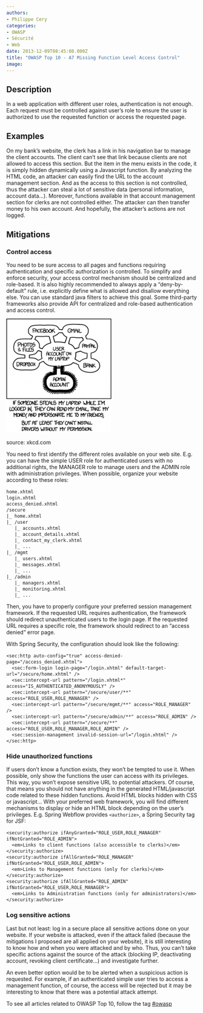 ```yaml
---
authors:
- Philippe Cery
categories:
- OWASP
- Sécurité
- Web
date: 2013-12-09T08:45:08.000Z
title: "OWASP Top 10 - A7 Missing Function Level Access Control"
image: 
---
```


## Description

In a web application with different user roles, authentication is not enough. Each request must be controlled against user’s role to ensure the user is authorized to use the requested function or access the requested page.

## Examples

On my bank’s website, the clerk has a link in his navigation bar to manage the client accounts. The client can’t see that link because clients are not allowed to access this section. But the item in the menu exists in the code, it is simply hidden dynamically using a Javascript function. By analyzing the HTML code, an attacker can easily find the URL to the account management section. And as the access to this section is not controlled, thus the attacker can steal a lot of sensitive data (personal information, account data…).
 Moreover, functions available in that account management section for clerks are not controlled either. The attacker can then transfer money to his own account. And hopefully, the attacker’s actions are not logged.

## Mitigations

### Control access

You need to be sure access to all pages and functions requiring authentication and specific authorization is controlled. To simplify and enforce security, your access control mechanism should be centralized and role-based. It is also highly recommended to always apply a “deny-by-default” rule, i.e. explicitly define what is allowed and disallow everything else.
 You can use standard java filters to achieve this goal. Some third-party frameworks also provide API for centralized and role-based authentication and access control.

![](https://raw.githubusercontent.com/ippontech/blog-usa/master/images/2016/12/authorization-277x300.png)

source: xkcd.com

You need to first identify the different roles available on your web site. E.g. you can have the simple USER role for authenticated users with no additional rights, the MANAGER role to manage users and the ADMIN role with administration privileges.
 When possible, organize your website according to these roles:
```
home.xhtml
login.xhtml
access_denied.xhtml
/secure
|_ home.xhtml
|_ /user
   |_ accounts.xhtml
   |_ account_details.xhtml
   |_ contact_my_clerk.xhtml
   |_ ...
|_ /mgmt
   |_ users.xhtml
   |_ messages.xhtml
   |_ ...
|_ /admin
   |_ managers.xhtml
   |_ monitoring.xhtml
   |_ ...
```

Then, you have to properly configure your preferred session management framework.
 If the requested URL requires authentication, the framework should redirect unauthenticated users to the login page. If the requested URL requires a specific role, the framework should redirect to an “access denied” error page.

With Spring Security, the configuration should look like the following:
```language-xml
<sec:http auto-config="true" access-denied-page="/access_denied.xhtml">
  <sec:form-login login-page="/login.xhtml" default-target-url="/secure/home.xhtml" />
  <sec:intercept-url pattern="/login.xhtml*" access="IS_AUTHENTICATED_ANONYMOUSLY" />
  <sec:intercept-url pattern="/secure/user/**" access="ROLE_USER,ROLE_MANAGER" />
  <sec:intercept-url pattern="/secure/mgmt/**" access="ROLE_MANAGER" />
  <sec:intercept-url pattern="/secure/admin/**" access="ROLE_ADMIN" />
  <sec:intercept-url pattern="/secure/**" access="ROLE_USER,ROLE_MANAGER,ROLE_ADMIN" />
  <sec:session-management invalid-session-url="/login.xhtml" />
</sec:http>
```

### Hide unauthorized functions

If users don’t know a function exists, they won’t be tempted to use it.
 When possible, only show the functions the user can access with its privileges. This way, you won’t expose sensitive URL to potential attackers. Of course, that means you should not have anything in the generated HTML/javascript code related to these hidden functions. Avoid HTML blocks hidden with CSS or javascript…
 With your preferred web framework, you will find different mechanisms to display or hide an HTML block depending on the user’s privileges.
 E.g. Spring Webflow provides `<authorize>`, a Spring Security tag for JSF:
```language-xml
<security:authorize ifAnyGranted="ROLE_USER,ROLE_MANAGER" ifNotGranted="ROLE_ADMIN">
  <em>Links to client functions (also accessible to clerks)</em>
</security:authorize>
<security:authorize ifAllGranted="ROLE_MANAGER" ifNotGranted="ROLE_USER,ROLE_ADMIN">
  <em>Links to Management functions (only for clerks)</em>
</security:authorize>
<security:authorize ifAllGranted="ROLE_ADMIN" ifNotGranted="ROLE_USER,ROLE_MANAGER">
  <em>Links to Administration functions (only for administrators)</em>
</security:authorize>
```

### Log sensitive actions

Last but not least: log in a secure place all sensitive actions done on your website. If your website is attacked, even if the attack failed (because the mitigations I proposed are all applied on your website), it is still interesting to know how and when you were attacked and by who. Thus, you can’t take specific actions against the source of the attack (blocking IP, deactivating account, revoking client certificate…) and investigate further.

An even better option would be to be alerted when a suspicious action is requested. For example, if an authenticated simple user tries to access a management function, of course, the access will be rejected but it may be interesting to know that there was a potential attack attempt.

To see all articles related to OWASP Top 10, follow the tag [#owasp](http://www.ipponusa.com/tag/owasp/ "OWASP Top 10")
